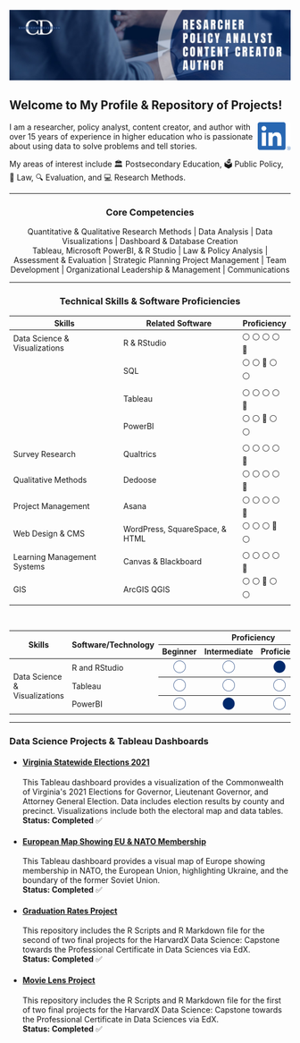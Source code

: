 ![](https://github.com/drcdavidson/drcdavidson/blob/main/Images/Banner.png)
<p>
  
## Welcome to My Profile & Repository of Projects!
<a href="https://www.linkedin.com/in/drchrisdavidson/"><img height="50" align='right' src="https://raw.githubusercontent.com/drcdavidson/drcdavidson/master/Images/LI-In-Bug.png"></a>

I am a researcher, policy analyst, content creator, and author with over 15 years of experience in higher education who is passionate about using data to solve problems and tell stories. 

My areas of interest include 
:classical_building: Postsecondary Education, 
:ballot_box: Public Policy, 
:scroll: Law, 
:mag: Evaluation, and :computer: Research Methods.

---

### <p align="center"> Core Competencies </p>
<p align="center">
Quantitative & Qualitative Research Methods | Data Analysis | Data Visualizations | Dashboard & Database Creation <br>
Tableau, Microsoft PowerBI, & R Studio | Law & Policy Analysis | Assessment & Evaluation | Strategic Planning Project Management | <be>
Team Development | Organizational Leadership & Management | Communications </p>

---
### <p align="center"> Technical Skills & Software Proficiencies </p>

 | Skills | Related Software | Proficiency |
| --- | --- | --- |
| Data Science & Visualizations | R & RStudio | :white_circle:	:white_circle:	:white_circle:	:white_circle:  :large_blue_circle:
| | SQL | :white_circle:	:white_circle:  :large_blue_circle:   :white_circle:  :white_circle:
| | Tableau | :white_circle:	:white_circle:	:white_circle:	 :white_circle:   :large_blue_circle:  
| | PowerBI | :white_circle:	:white_circle:	:large_blue_circle: :white_circle:	 :white_circle:      
| Survey Research | Qualtrics | :white_circle:	:white_circle:	:white_circle:	:white_circle:  :large_blue_circle:
| Qualitative Methods | Dedoose |:white_circle:	:white_circle:	:white_circle:	:white_circle:  :large_blue_circle:
| Project Management | Asana | :white_circle:	:white_circle:	:white_circle:	:white_circle:  :large_blue_circle: |
| Web Design & CMS | WordPress, SquareSpace, & HTML | :white_circle:	:white_circle:	:white_circle:	:large_blue_circle: :white_circle:
| Learning Management Systems | Canvas & Blackboard | :white_circle:	:white_circle:	:white_circle:	:white_circle:  :large_blue_circle:
| GIS | ArcGIS QGIS | :white_circle: :white_circle: :large_blue_circle: :white_circle: :white_circle:	

<br>

<table>
  <thead>
    <tr>
      <th rowspan="2"><strong>Skills</strong></th>
      <th rowspan="2"><strong>Software/Technology</strong></th>
      <th colspan="4"><strong>Proficiency</strong></th>
    </tr>
    <tr>
      <th>Beginner</th>
      <th>Intermediate</th>
      <th>Proficient</th>
      <th>Advanced</th>
    </tr>
  </thead>
 <tr>
      <td rowspan="3">Data Science & Visualizations</td>
      <td>R and RStudio</td>
      <th> <img src="https://github.com/drcdavidson/drcdavidson/blob/main/Images/WhiteCircle.png" width="22" height="22"> </th>
      <th><img src="https://github.com/drcdavidson/drcdavidson/blob/main/Images/WhiteCircle.png" width="22" height="22"> </th>
      <th> <img src="https://github.com/drcdavidson/drcdavidson/blob/main/Images/BlueCircle.png" width="22" height="22"> </th>
      <th> <img src="https://github.com/drcdavidson/drcdavidson/blob/main/Images/WhiteCircle.png" width="22" height="22"> </th>
 </tr>
 <tr>
      <td>Tableau</td>
      <th> <img src="https://github.com/drcdavidson/drcdavidson/blob/main/Images/WhiteCircle.png" width="22" height="22"> </th>
      <th> <img src="https://github.com/drcdavidson/drcdavidson/blob/main/Images/WhiteCircle.png" width="22" height="22"> </th>
      <th> <img src="https://github.com/drcdavidson/drcdavidson/blob/main/Images/WhiteCircle.png" width="22" height="22"> </th>
      <th> <img src="https://github.com/drcdavidson/drcdavidson/blob/main/Images/BlueCircle.png" width="22" height="22"> </th>
  </tr>
  <tr>
      <td>PowerBI</td>
      <th> <img src="https://github.com/drcdavidson/drcdavidson/blob/main/Images/WhiteCircle.png" width="22" height="22"> </th>
      <th> <img src="https://github.com/drcdavidson/drcdavidson/blob/main/Images/BlueCircle.png" width="22" height="22"> </th>
      <th> <img src="https://github.com/drcdavidson/drcdavidson/blob/main/Images/WhiteCircle.png" width="22" height="22"> </th>
      <th> <img src="https://github.com/drcdavidson/drcdavidson/blob/main/Images/WhiteCircle.png" width="22" height="22"> </th>
  </tr>

<table>






---

### Data Science Projects & Tableau Dashboards

<!-- #### [Mock University Sample Data](https://public.tableau.com/views/MockUniveristySampleData/StudentCharacteristics?:language=en-US&publish=yes&:display_count=n&:origin=viz_share_link)
  This Tableau dashboard provides a visualization of a fictional dataset of Mock University including Student Demographic Characteristics, Enrollment Trends, Financial Charges, and other factors. <br />
  **Status: Completed** -->

  
- #### [Virginia Statewide Elections 2021](https://public.tableau.com/views/VirginiaStatewideElections2021/VirginiasStatewideElection2021?:language=en-US&:display_count=n&:origin=viz_share_link)
  This Tableau dashboard provides a visualization of the Commonwealth of Virginia's 2021 Elections for  Governor, Lieutenant Governor, and Attorney General Election. Data includes election results by county and precinct. Visualizations include both the electoral map and data tables. <br />
  **Status: Completed** :white_check_mark:
  
- #### [European Map Showing EU & NATO Membership](https://public.tableau.com/views/EuropeanMapShowingEUNATOMembership/Dashboard1?:language=en-US&:display_count=n&:origin=viz_share_link)  
  This Tableau dashboard provides a visual map of Europe showing membership in NATO, the European Union, highlighting Ukraine, and the boundary of the former Soviet Union. <br />
  **Status: Completed**  :white_check_mark:
  
- #### [Graduation Rates Project](https://github.com/drcdavidson/gradrates)
  This repository includes the R Scripts and R Markdown file for the second of two final projects for the HarvardX Data Science: Capstone towards the Professional Certificate in Data Sciences via EdX. <br />
  **Status: Completed**  :white_check_mark:
  
- #### [Movie Lens Project](https://github.com/drcdavidson/movielens)
  This repository includes the R Scripts and R Markdown file for the first of two final projects for the HarvardX Data Science: Capstone towards the Professional Certificate in Data Sciences via EdX. <br />
  **Status: Completed**  :white_check_mark:
